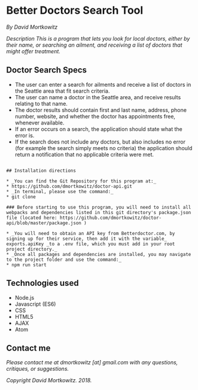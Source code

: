 # Better Doctors Search Tool

_By David Mortkowitz_

*Description*
_This is a program that lets you look for local doctors, either by their name, or searching an ailment, and receiving a list of doctors that might offer treatment._

## Doctor Search Specs
* The user can enter a search for ailments and receive a list of doctors in the Seattle area that fit search criteria.
* The user can name a doctor in the Seattle area, and receive results relating to that name.
* The doctor results should contain first and last name, address, phone number, website, and whether the doctor has appointments free, whenever available.
* If an error occurs on a search, the application should state what the error is.
* If the search does not include any doctors, but also includes no error (for example the search simply meets no criteria) the application should return a notification that no applicable criteria were met.

```

## Installation directions

* _You can find the Git Repository for this program at:_
* https://github.com/dmortkowitz/doctor-api.git
* _In terminal, please use the command:_
* git clone

### Before starting to use this program, you will need to install all webpacks and dependencies listed in this git directory's package.json file (located here: https://github.com/dmortkowitz/doctor-api/blob/master/package.json )

* _You will need to obtain an API key from Betterdoctor.com, by signing up for their service, then add it with the variable_ exports.apiKey _to a .env file, which you must add in your root project directory._
* _Once all packages and dependencies are installed, you may navigate to the project folder and use the command:_
* npm run start

```

## Technologies used
* Node.js
* Javascript (ES6)
* CSS
* HTML5
* AJAX
* Atom

## Contact me

_Please contact me at dmortkowitz [at] gmail.com with any questions, critiques, or suggestions._

*Copyright* _David Mortkowitz. 2018._
